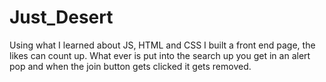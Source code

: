 # Just_Desert
Using what I learned about JS, HTML and CSS I built a front end page, the likes can count up. What ever is put into the search up you get in an alert pop and when the join button gets clicked it gets removed.
